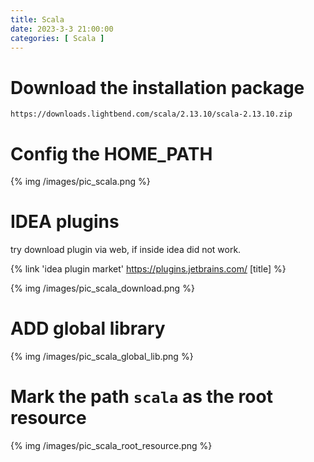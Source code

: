 ```yaml
---
title: Scala
date: 2023-3-3 21:00:00
categories: [ Scala ]
---
```


# Download the installation package

```shell
https://downloads.lightbend.com/scala/2.13.10/scala-2.13.10.zip
```

# Config the HOME_PATH

{% img /images/pic_scala.png %}

<!-- more -->

# IDEA plugins

try download plugin via web, if inside idea did not work.

{% link 'idea plugin market' https://plugins.jetbrains.com/ [title] %}

{% img /images/pic_scala_download.png %}

# ADD global library

{% img /images/pic_scala_global_lib.png %}

# Mark the path `scala` as the root resource

{% img /images/pic_scala_root_resource.png %}